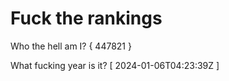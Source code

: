 # Fuck the rankings

Who the hell am I?
{ 447821 }

What fucking year is it?
[ 2024-01-06T04:23:39Z ]

